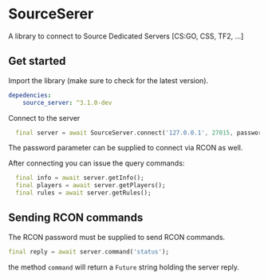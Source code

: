# SourceSerer

A library to connect to Source Dedicated Servers [CS:GO, CSS, TF2, ...]

## Get started
Import the library (make sure to check for the latest version).
```yaml
depedencies:
    source_server: ^3.1.0-dev
```

Connect to the server
```dart
  final server = await SourceServer.connect('127.0.0.1', 27015, password: '1234');
```
The password parameter can be supplied to connect via RCON as well.


After connecting you can issue the query commands:
```dart
  final info = await server.getInfo();
  final players = await server.getPlayers();
  final rules = await server.getRules();
```

## Sending RCON commands

The RCON password must be supplied to send RCON commands.

```dart
final reply = await server.command('status');
```
the method `command` will return a `Future` string holding the server reply.